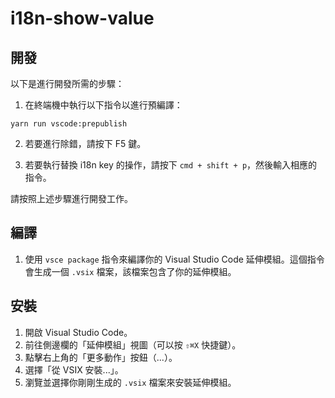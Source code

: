 # i18n-show-value

## 開發

以下是進行開發所需的步驟：

1. 在終端機中執行以下指令以進行預編譯：
  ```
  yarn run vscode:prepublish
  ```

2. 若要進行除錯，請按下 F5 鍵。

3. 若要執行替換 i18n key 的操作，請按下 `cmd + shift + p`，然後輸入相應的指令。

請按照上述步驟進行開發工作。


## 編譯

1. 使用 `vsce package` 指令來編譯你的 Visual Studio Code 延伸模組。這個指令會生成一個 `.vsix` 檔案，該檔案包含了你的延伸模組。

## 安裝

1. 開啟 Visual Studio Code。
2. 前往側邊欄的「延伸模組」視圖（可以按 `⇧⌘X` 快捷鍵）。
3. 點擊右上角的「更多動作」按鈕（...）。
4. 選擇「從 VSIX 安裝...」。
5. 瀏覽並選擇你剛剛生成的 `.vsix` 檔案來安裝延伸模組。